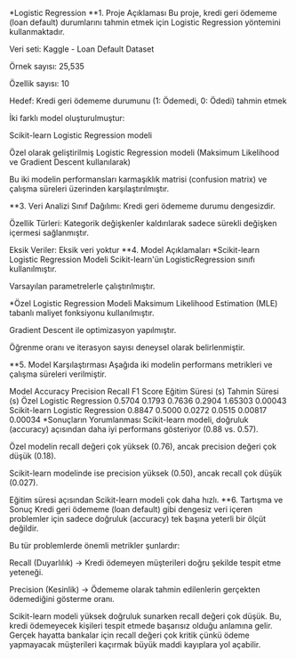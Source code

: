  *Logistic Regression
**1. Proje Açıklaması
Bu proje, kredi geri ödememe (loan default) durumlarını tahmin etmek için Logistic Regression yöntemini kullanmaktadır.

Veri seti: Kaggle - Loan Default Dataset

Örnek sayısı: 25,535

Özellik sayısı: 10

Hedef: Kredi geri ödememe durumunu (1: Ödemedi, 0: Ödedi) tahmin etmek

İki farklı model oluşturulmuştur:

Scikit-learn Logistic Regression modeli

Özel olarak geliştirilmiş Logistic Regression modeli (Maksimum Likelihood ve Gradient Descent kullanılarak)

Bu iki modelin performansları karmaşıklık matrisi (confusion matrix) ve çalışma süreleri üzerinden karşılaştırılmıştır.

**3. Veri Analizi
Sınıf Dağılımı: Kredi geri ödememe durumu dengesizdir.

Özellik Türleri: Kategorik değişkenler kaldırılarak sadece sürekli değişken içermesi sağlanmıştır.

Eksik Veriler: Eksik veri yoktur
**4. Model Açıklamaları
*Scikit-learn Logistic Regression Modeli
Scikit-learn'ün LogisticRegression sınıfı kullanılmıştır.

Varsayılan parametrelerle çalıştırılmıştır.

*Özel Logistic Regression Modeli
Maksimum Likelihood Estimation (MLE) tabanlı maliyet fonksiyonu kullanılmıştır.

Gradient Descent ile optimizasyon yapılmıştır.

Öğrenme oranı ve iterasyon sayısı deneysel olarak belirlenmiştir.

**5. Model Karşılaştırması
Aşağıda iki modelin performans metrikleri ve çalışma süreleri verilmiştir.

Model	Accuracy	Precision	Recall	F1 Score	Eğitim Süresi (s)	Tahmin Süresi (s)
Özel Logistic Regression	0.5704	0.1793	0.7636	0.2904	1.65303	0.00043
Scikit-learn Logistic Regression	0.8847	0.5000	0.0272	0.0515	0.00817	0.00034
*Sonuçların Yorumlanması
Scikit-learn modeli, doğruluk (accuracy) açısından daha iyi performans gösteriyor (0.88 vs. 0.57).

Özel modelin recall değeri çok yüksek (0.76), ancak precision değeri çok düşük (0.18).

Scikit-learn modelinde ise precision yüksek (0.50), ancak recall çok düşük (0.027).

Eğitim süresi açısından Scikit-learn modeli çok daha hızlı.
**6. Tartışma ve Sonuç
Kredi geri ödememe (loan default) gibi dengesiz veri içeren problemler için sadece doğruluk (accuracy) tek başına yeterli bir ölçüt değildir.

Bu tür problemlerde önemli metrikler şunlardır:

Recall (Duyarlılık) → Kredi ödemeyen müşterileri doğru şekilde tespit etme yeteneği.

Precision (Kesinlik) → Ödememe olarak tahmin edilenlerin gerçekten ödemediğini gösterme oranı.

Scikit-learn modeli yüksek doğruluk sunarken recall değeri çok düşük. Bu, kredi ödemeyecek kişileri tespit etmede başarısız olduğu anlamına gelir. Gerçek hayatta bankalar için recall değeri çok kritik çünkü ödeme yapmayacak müşterileri kaçırmak büyük maddi kayıplara yol açabilir.
